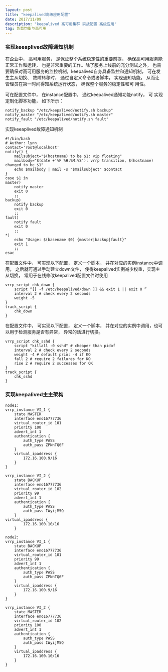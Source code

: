 ```yaml
---
layout: post
title: "keepalived高级应用配置"
date: 2017/11/09
description: "keepalived 高可用集群 实战配置 高级应用"
tag: 负载均衡与高可用
--- 
```


### 实现keeaplived故障通知机制 ###

在企业中， 高可用服务， 是保证整个系统稳定性的重要前提， 确保高可用服务能正常工作和运转， 也是非常重要的工作。除了服务上线前的充分测试之外， 也需要确保对高可用服务的监控机制，keepalived自身具备监控和通知机制， 可在发生主从切换、 故障转移时， 通过自定义命令或者脚本， 实现通知功能， 从而让管理员在第一时间得知系统运行状态， 确保整个服务的稳定性和可
用性。

可在配置文件中， 在instance配置中， 通过keepalived通知功能notify， 可
实现定制化脚本功能， 如下所示：

	notify_backup "/etc/keepalived/notify.sh backup"
	notify_master "/etc/keepalived/notify.sh master"
	notify_fault "/etc/keepalived/notify.sh fault"

实现keeaplived故障通知机制

	#!/bin/bash
	# Author: lynn
	contact='root@localhost'
	notify() {
		mailsubject="$(hostname) to be $1: vip floating"
		mailbody="$(date +'%F %H:%M:%S'): vrrp transition, $(hostname) changed to be $1"
		echo $mailbody | mail -s "$mailsubject" $contact
	}
	case $1 in
	master)
		notify master
		exit 0
		;;
	backup)
		notify backup
		exit 0
		;;
	fault)
		notify fault
		exit 0
		;;
	*)
		echo "Usage: $(basename $0) {master|backup|fault}"
		exit 1
		;;
	esac


在配置文件中， 可实现以下配置， 定义一个脚本， 并在对应的实例instance中调用， 之后就可通过手动建立down文件， 使得keepalived实例减少权重，实现主从切换， 常用于在线修改keepalived配置文件时使用

	vrrp_script chk_down {
		script “[[ -f /etc/keepalived/down ]] && exit 1 || exit 0 ”
		interval 2 # check every 2 seconds
		weight -5
	} 
	track_script {
		chk_down
	}


在配置文件中， 可实现以下配置， 定义一个脚本， 并在对应的实例中调用，也可以用于检测服务是否有异常， 异常的话进行切换。

	vrrp_script chk_sshd {
		script "killall -0 sshd" # cheaper than pidof
		interval 2 # check every 2 seconds
		weight -4 # default prio: -4 if KO
		fall 2 # require 2 failures for KO
		rise 2 # require 2 successes for OK
	} 
	track_script {
		chk_sshd
	}


### 实现keepalived主主架构 ###

	node1:
	vrrp_instance VI_1 {
		state MASTER
		interface eno16777736
		virtual_router_id 101
		priority 100
		advert_int 1
		authentication {
			auth_type PASS
			auth_pass ZPNnTQ6F
		}
		virtual_ipaddress {
			172.16.100.9/16
		}
	}

	vrrp_instance VI_2 {
		state BACKUP
		interface eno16777736
		virtual_router_id 102
		priority 99
		advert_int 1
		authentication {
			auth_type PASS
			auth_pass IWyijM5Q
		}
	virtual_ipaddress {
			172.16.100.10/16
		}

>

	node2:
	vrrp_instance VI_1 {
		state BACKUP
		interface eno16777736
		virtual_router_id 101
		priority 99
		advert_int 1
		authentication {
			auth_type PASS
			auth_pass ZPNnTQ6F
		}
		virtual_ipaddress {
			172.16.100.9/16
		}
	}

	vrrp_instance VI_2 {
		state MASTER
		interface eno16777736
		virtual_router_id 102
		priority 100
		advert_int 1
		authentication {
			auth_type PASS
			auth_pass IWyijM5Q
		}
		virtual_ipaddress {
			172.16.100.10/16
		}
	}